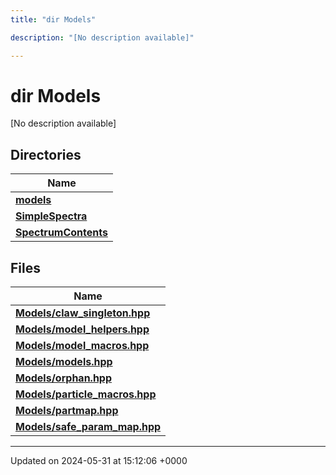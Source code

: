 ```yaml
---
title: "dir Models"

description: "[No description available]"

---
```


# dir Models

[No description available]

## Directories

| Name           |
| -------------- |
| **[models](/documentation/code/files/dir_a98cd0f71866f1a21be687fc117a301f/#dir-models)**  |
| **[SimpleSpectra](/documentation/code/files/dir_8a98f832103459c102fe9205d3c44d94/#dir-simplespectra)**  |
| **[SpectrumContents](/documentation/code/files/dir_32866373456f1f290529472640617045/#dir-spectrumcontents)**  |

## Files

| Name           |
| -------------- |
| **[Models/claw_singleton.hpp](/documentation/code/files/claw__singleton_8hpp/#file-models-claw-singleton-hpp)**  |
| **[Models/model_helpers.hpp](/documentation/code/files/model__helpers_8hpp/#file-models-model-helpers-hpp)**  |
| **[Models/model_macros.hpp](/documentation/code/files/model__macros_8hpp/#file-models-model-macros-hpp)**  |
| **[Models/models.hpp](/documentation/code/files/models_8hpp/#file-models-models-hpp)**  |
| **[Models/orphan.hpp](/documentation/code/files/orphan_8hpp/#file-models-orphan-hpp)**  |
| **[Models/particle_macros.hpp](/documentation/code/files/particle__macros_8hpp/#file-models-particle-macros-hpp)**  |
| **[Models/partmap.hpp](/documentation/code/files/partmap_8hpp/#file-models-partmap-hpp)**  |
| **[Models/safe_param_map.hpp](/documentation/code/files/safe__param__map_8hpp/#file-models-safe-param-map-hpp)**  |






-------------------------------

Updated on 2024-05-31 at 15:12:06 +0000
